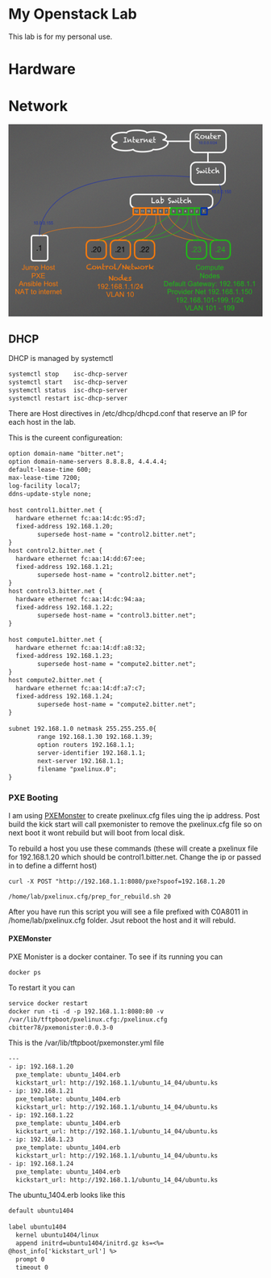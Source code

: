 # My Openstack Lab

This lab is for my personal use.  


# Hardware




# Network


![image](lab.png)


## DHCP


DHCP is managed by systemctl

```
systemctl stop    isc-dhcp-server
systemctl start   isc-dhcp-server
systemctl status  isc-dhcp-server
systemctl restart isc-dhcp-server
```

There are Host directives in /etc/dhcp/dhcpd.conf that reserve an IP for each host in the lab.

This is the cureent configureation:

```
option domain-name "bitter.net";
option domain-name-servers 8.8.8.8, 4.4.4.4;
default-lease-time 600;
max-lease-time 7200;
log-facility local7;
ddns-update-style none;

host control1.bitter.net {
  hardware ethernet fc:aa:14:dc:95:d7;
  fixed-address 192.168.1.20;
        supersede host-name = "control2.bitter.net";
}
host control2.bitter.net {
  hardware ethernet fc:aa:14:dd:67:ee;
  fixed-address 192.168.1.21;
        supersede host-name = "control2.bitter.net";
}
host control3.bitter.net {
  hardware ethernet fc:aa:14:dc:94:aa;
  fixed-address 192.168.1.22;
        supersede host-name = "control3.bitter.net";
}

host compute1.bitter.net {
  hardware ethernet fc:aa:14:df:a8:32;
  fixed-address 192.168.1.23;
        supersede host-name = "compute2.bitter.net";
}
host compute2.bitter.net {
  hardware ethernet fc:aa:14:df:a7:c7;
  fixed-address 192.168.1.24;
        supersede host-name = "compute2.bitter.net";
}

subnet 192.168.1.0 netmask 255.255.255.0{
        range 192.168.1.30 192.168.1.39;
        option routers 192.168.1.1;
        server-identifier 192.168.1.1;
        next-server 192.168.1.1;
        filename "pxelinux.0";
}

```

### PXE Booting 

I am using [PXEMonster](https://github.com/cbitter78/pxemonster) to create pxelinux.cfg files uing the ip address.  Post build the kick start will call pxemonister to remove the pxelinux.cfg file so on next boot it wont rebuild but will boot from local disk. 


To rebuild a host you use these commands (these will create a pxelinux file for 192.168.1.20 which should be control1.bitter.net.  Change the ip or passed in to define a differnt host)

```
curl -X POST "http://192.168.1.1:8080/pxe?spoof=192.168.1.20

```


```
/home/lab/pxelinux.cfg/prep_for_rebuild.sh 20
```
After you have run this script you will see a file prefixed with C0A8011 in /home/lab/pxelinux.cfg folder.   Jsut reboot the host and it will rebuld.

#### PXEMonster


PXE Monister is a docker container.  To see if its running you can 

```
docker ps

```

To restart it you can 

```
service docker restart
docker run -ti -d -p 192.168.1.1:8080:80 -v /var/lib/tftpboot/pxelinux.cfg:/pxelinux.cfg cbitter78/pxemonister:0.0.3-0

```

This is the /var/lib/tftpboot/pxemonster.yml file

```
---
- ip: 192.168.1.20
  pxe_template: ubuntu_1404.erb
  kickstart_url: http://192.168.1.1/ubuntu_14_04/ubuntu.ks
- ip: 192.168.1.21
  pxe_template: ubuntu_1404.erb
  kickstart_url: http://192.168.1.1/ubuntu_14_04/ubuntu.ks
- ip: 192.168.1.22
  pxe_template: ubuntu_1404.erb
  kickstart_url: http://192.168.1.1/ubuntu_14_04/ubuntu.ks
- ip: 192.168.1.23
  pxe_template: ubuntu_1404.erb
  kickstart_url: http://192.168.1.1/ubuntu_14_04/ubuntu.ks
- ip: 192.168.1.24
  pxe_template: ubuntu_1404.erb
  kickstart_url: http://192.168.1.1/ubuntu_14_04/ubuntu.ks

```

The ubuntu_1404.erb looks like this

```
default ubuntu1404

label ubuntu1404
  kernel ubuntu1404/linux
  append initrd=ubuntu1404/initrd.gz ks=<%= @host_info['kickstart_url'] %>
  prompt 0
  timeout 0

```
